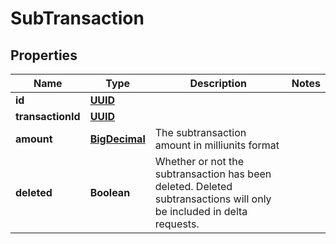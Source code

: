 
# SubTransaction

## Properties
Name | Type | Description | Notes
------------ | ------------- | ------------- | -------------
**id** | [**UUID**](UUID.md) |  | 
**transactionId** | [**UUID**](UUID.md) |  | 
**amount** | [**BigDecimal**](BigDecimal.md) | The subtransaction amount in milliunits format | 
**deleted** | **Boolean** | Whether or not the subtransaction has been deleted.  Deleted subtransactions will only be included in delta requests. | 



